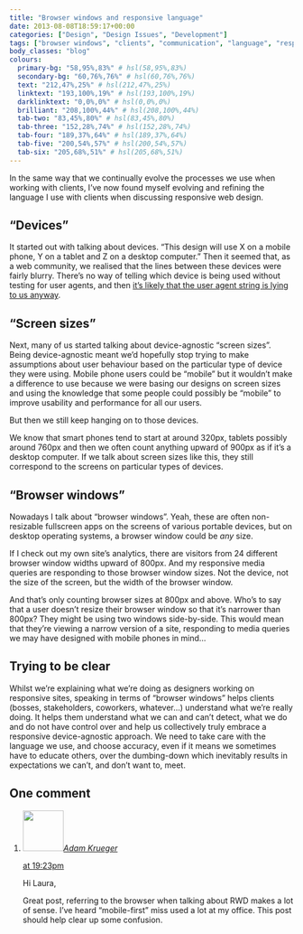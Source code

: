 ```yaml
---
title: "Browser windows and responsive language"
date: 2013-08-08T18:59:17+00:00
categories: ["Design", "Design Issues", "Development"]
tags: ["browser windows", "clients", "communication", "language", "responsive design", "screen sizes"]
body_classes: "blog"
colours:
  primary-bg: "58,95%,83%" # hsl(58,95%,83%)
  secondary-bg: "60,76%,76%" # hsl(60,76%,76%)
  text: "212,47%,25%" # hsl(212,47%,25%)
  linktext: "193,100%,19%" # hsl(193,100%,19%)
  darklinktext: "0,0%,0%" # hsl(0,0%,0%)
  brilliant: "208,100%,44%" # hsl(208,100%,44%)
  tab-two: "83,45%,80%" # hsl(83,45%,80%)
  tab-three: "152,28%,74%" # hsl(152,28%,74%)
  tab-four: "189,37%,64%" # hsl(189,37%,64%)
  tab-five: "200,54%,57%" # hsl(200,54%,57%)
  tab-six: "205,68%,51%" # hsl(205,68%,51%)
---
```


In the same way that we continually evolve the processes we use when working with clients, I’ve now found myself evolving and refining the language I use with clients when discussing responsive web design.

## “Devices”

It started out with talking about devices. “This design will use X on a mobile phone, Y on a tablet and Z on a desktop computer.” Then it seemed that, as a web community, we realised that the lines between these devices were fairly blurry. There’s no way of telling which device is being used without testing for user agents, and then [it’s likely that the user agent string is lying to us anyway](http://farukat.es/journal/2011/02/499-lest-we-forget-or-how-i-learned-whats-so-bad-about-browser-sniffing).

## “Screen sizes”

Next, many of us started talking about device-agnostic “screen sizes”. Being device-agnostic meant we’d hopefully stop trying to make assumptions about user behaviour based on the particular type of device they were using. Mobile phone users could be “mobile” but it wouldn’t make a difference to use because we were basing our designs on screen sizes and using the knowledge that some people could possibly be “mobile” to improve usability and performance for all our users.

But then we still keep hanging on to those devices.

We know that smart phones tend to start at around 320px, tablets possibly around 760px and then we often count anything upward of 900px as if it’s a desktop computer. If we talk about screen sizes like this, they still correspond to the screens on particular types of devices.

## “Browser windows”

Nowadays I talk about “browser windows”. Yeah, these are often non-resizable fullscreen apps on the screens of various portable devices, but on desktop operating systems, a browser window could be *any* size.

If I check out my own site’s analytics, there are visitors from 24 different browser window widths upward of 800px. And my responsive media queries are responding to those browser window sizes. Not the device, not the size of the screen, but the width of the browser window.

And that’s only counting browser sizes at 800px and above. Who’s to say that a user doesn’t resize their browser window so that it’s narrower than 800px? They might be using two windows side-by-side. This would mean that they’re viewing a narrow version of a site, responding to media queries we may have designed with mobile phones in mind…

## Trying to be clear

Whilst we’re explaining what we’re doing as designers working on responsive sites, speaking in terms of “browser windows” helps clients (bosses, stakeholders, coworkers, whatever…) understand what we’re really doing. It helps them understand what we can and can’t detect, what we do and do not have control over and help us collectively truly embrace a responsive device-agnostic approach. We need to take care with the language we use, and choose accuracy, even if it means we sometimes have to educate others, over the dumbing-down which inevitably results in expectations we can’t, and don’t want to, meet.

## One comment

<ol class="commentlist">
	<li class="comment even thread-even depth-1" id="li-comment-567">
			<div class="comment-author vcard">
			<img alt='' src='https://secure.gravatar.com/avatar/980339c2fa3195876f7389fa0db3ed3e?s=72&amp;d=mm&amp;r=g' srcset='https://secure.gravatar.com/avatar/980339c2fa3195876f7389fa0db3ed3e?s=144&amp;d=mm&amp;r=g 2x' class='avatar avatar-72 photo' height='72' width='72' /><cite class="fn"><a href='http://kruegerdesigns.com' rel='external nofollow' class='url'>Adam Krueger</a></cite>
				<aside class="comment-meta commentmetadata"><p><a href="#comment-567"><time datetime="2013-08-08T19:23:43+00:00" pubdate class="published">
		 at <span class="hours">19:23pm</span></time></a></p>
	</aside>
	</div>
	<div class="comment-entry">
		Hi Laura,

Great post, referring to the browser when talking about RWD makes a lot of sense. I’ve heard “mobile-first” miss used a lot at my office. This post should help clear up some confusion.
		</div>
	</li>
</ol>
